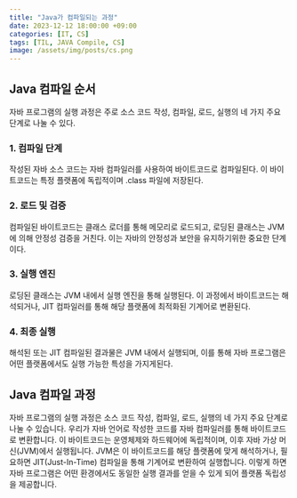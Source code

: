 ```yaml
---
title: "Java가 컴파일되는 과정"
date: 2023-12-12 18:00:00 +09:00
categories: [IT, CS]
tags: [TIL, JAVA Compile, CS]
image: /assets/img/posts/cs.png
---
```


## Java 컴파일 순서
자바 프로그램의 실행 과정은 주로 소스 코드 작성, 컴파일, 로드, 실행의 네 가지 주요 단계로 나눌 수 있다.

### 1. 컴파일 단계
작성된 자바 소스 코드는 자바 컴파일러를 사용하여 바이트코드로 컴파일된다. 이 바이트코드는 특정 플랫폼에 독립적이며 .class 파일에 저장된다.

### 2. 로드 및 검증
컴파일된 바이트코드는 클래스 로더를 통해 메모리로 로드되고, 로딩된 클래스는 JVM에 의해 안정성 검증을 거친다. 이는 자바의 안정성과 보안을 유지하기위한 중요한 단계이다.

### 3. 실행 엔진
로딩된 클래스는 JVM 내에서 실행  엔진을 통해 실행된다. 이 과정에서 바이트코드는 해석되거나, JIT 컴파일러를 통해 해당 플랫폼에 최적화된 기계어로 변환된다.

### 4. 최종 실행
해석된 또는 JIT 컴파일된 결과물은 JVM 내에서 실행되며, 이를 통해 자바 프로그램은 어떤 플랫폼에서도 실행 가능한 특성을 가지게된다.



## Java 컴파일 과정
자바 프로그램의 실행 과정은 소스 코드 작성, 컴파일, 로드, 실행의 네 가지 주요 단계로 나눌 수 있습니다. 우리가 자바 언어로 작성한 코드를 자바 컴파일러를 통해 바이트코드로 변환합니다. 이 바이트코드는 운영체제와 하드웨어에 독립적이며, 이후 자바 가상 머신(JVM)에서 실행됩니다. JVM은 이 바이트코드를 해당 플랫폼에 맞게 해석하거나, 필요하면 JIT(Just-In-Time) 컴파일을 통해 기계어로 변환하여 실행합니다. 이렇게 하면 자바 프로그램은 어떤 환경에서도 동일한 실행 결과를 얻을 수 있게 되어 플랫폼 독립성을 제공합니다.



